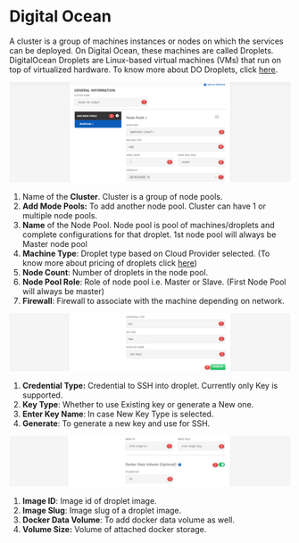 # Digital Ocean

A cluster is a group of machines instances or nodes on which the services can be deployed. On Digital Ocean, these machines are called Droplets. DigitalOcean Droplets are Linux-based virtual machines (VMs) that run on top of virtualized hardware. To know more about DO Droplets, click [here](https://www.digitalocean.com/products/droplets/).

![1](imgs/1.jpg)

1. Name of the **Cluster**. Cluster is a group of node pools. 
2. **Add Mode Pools:** To add another node pool. Cluster can have 1 or multiple node pools.
3. **Name** of the Node Pool.
   Node pool is pool of machines/droplets and complete configurations for that droplet. 1st node pool will always be Master node pool
4. **Machine Type**: Droplet type based on Cloud Provider selected. (To know more about pricing of droplets click [here](https://www.digitalocean.com/pricing/#Compute))
5. **Node Count**: Number of droplets in the node pool.
6. **Node Pool Role**: Role of node pool i.e. Master or Slave. (First Node Pool will always be master)
7. **Firewall**: Firewall to associate with the machine depending on network.

![2](imgs/2.jpg)

1. **Credential Type:** Credential to SSH into droplet. Currently only Key is supported. 
2. **Key Type**: Whether to use Existing key or generate a New one.
3. **Enter Key Name**: In case New Key Type is selected.
4. **Generate**: To generate a new key and use for SSH.

![3](imgs/3.jpg)

1. **Image ID**: Image id of droplet image. 
2. **Image Slug**: Image slug of a droplet image.
3. **Docker Data Volume**: To add docker data volume as well.
4. **Volume Size:** Volume of attached docker storage.